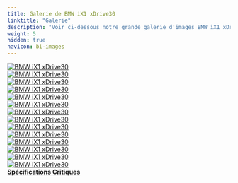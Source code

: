 ```yaml
---
title: Galerie de BMW iX1 xDrive30
linktitle: "Galerie"
description: "Voir ci-dessous notre grande galerie d'images BMW iX1 xDrive30. Cliquez sur les images pour des versions haute résolution."
weight: 5
hidden: true
navicon: bi-images
---
```

<!-- markdownlint-disable MD033 -->
<div class="row" id ="my-gallery">
	<div class="pswp-grid-item col-6 col-md-4">
		<a href="https://media.evkx.net/multimedia/models/bmw/ix1/ix1_xdrive30/exterior_1.jpg"
data-pswp-src="https://media.evkx.net/multimedia/models/bmw/ix1/ix1_xdrive30/exterior_1.jpg"
data-pswp-width="3000"
data-pswp-height="2001" 
target="_blank">
			<img src="https://media.evkx.net/multimedia/models/bmw/ix1/ix1_xdrive30/exterior_1_xst.jpg" alt="BMW iX1 xDrive30" class="img-fluid " />
		</a>
	</div>
	<div class="pswp-grid-item col-6 col-md-4">
		<a href="https://media.evkx.net/multimedia/models/bmw/ix1/ix1_xdrive30/exterior_2.jpg"
data-pswp-src="https://media.evkx.net/multimedia/models/bmw/ix1/ix1_xdrive30/exterior_2.jpg"
data-pswp-width="3000"
data-pswp-height="2000" 
target="_blank">
			<img src="https://media.evkx.net/multimedia/models/bmw/ix1/ix1_xdrive30/exterior_2_xst.jpg" alt="BMW iX1 xDrive30" class="img-fluid " />
		</a>
	</div>
	<div class="pswp-grid-item col-6 col-md-4">
		<a href="https://media.evkx.net/multimedia/models/bmw/ix1/ix1_xdrive30/exterior_3.jpg"
data-pswp-src="https://media.evkx.net/multimedia/models/bmw/ix1/ix1_xdrive30/exterior_3.jpg"
data-pswp-width="2039"
data-pswp-height="1500" 
target="_blank">
			<img src="https://media.evkx.net/multimedia/models/bmw/ix1/ix1_xdrive30/exterior_3_xst.jpg" alt="BMW iX1 xDrive30" class="img-fluid " />
		</a>
	</div>
	<div class="pswp-grid-item col-6 col-md-4">
		<a href="https://media.evkx.net/multimedia/models/bmw/ix1/ix1_xdrive30/exterior_4.jpg"
data-pswp-src="https://media.evkx.net/multimedia/models/bmw/ix1/ix1_xdrive30/exterior_4.jpg"
data-pswp-width="3000"
data-pswp-height="1999" 
target="_blank">
			<img src="https://media.evkx.net/multimedia/models/bmw/ix1/ix1_xdrive30/exterior_4_xst.jpg" alt="BMW iX1 xDrive30" class="img-fluid " />
		</a>
	</div>
	<div class="pswp-grid-item col-6 col-md-4">
		<a href="https://media.evkx.net/multimedia/models/bmw/ix1/ix1_xdrive30/exterior_5.jpg"
data-pswp-src="https://media.evkx.net/multimedia/models/bmw/ix1/ix1_xdrive30/exterior_5.jpg"
data-pswp-width="3000"
data-pswp-height="1999" 
target="_blank">
			<img src="https://media.evkx.net/multimedia/models/bmw/ix1/ix1_xdrive30/exterior_5_xst.jpg" alt="BMW iX1 xDrive30" class="img-fluid " />
		</a>
	</div>
	<div class="pswp-grid-item col-6 col-md-4">
		<a href="https://media.evkx.net/multimedia/models/bmw/ix1/ix1_xdrive30/frontseats_1.jpg"
data-pswp-src="https://media.evkx.net/multimedia/models/bmw/ix1/ix1_xdrive30/frontseats_1.jpg"
data-pswp-width="3000"
data-pswp-height="2001" 
target="_blank">
			<img src="https://media.evkx.net/multimedia/models/bmw/ix1/ix1_xdrive30/frontseats_1_xst.jpg" alt="BMW iX1 xDrive30" class="img-fluid " />
		</a>
	</div>
	<div class="pswp-grid-item col-6 col-md-4">
		<a href="https://media.evkx.net/multimedia/models/bmw/ix1/ix1_xdrive30/frontseats_2.jpg"
data-pswp-src="https://media.evkx.net/multimedia/models/bmw/ix1/ix1_xdrive30/frontseats_2.jpg"
data-pswp-width="3000"
data-pswp-height="2001" 
target="_blank">
			<img src="https://media.evkx.net/multimedia/models/bmw/ix1/ix1_xdrive30/frontseats_2_xst.jpg" alt="BMW iX1 xDrive30" class="img-fluid " />
		</a>
	</div>
	<div class="pswp-grid-item col-6 col-md-4">
		<a href="https://media.evkx.net/multimedia/models/bmw/ix1/ix1_xdrive30/headlights_1.jpg"
data-pswp-src="https://media.evkx.net/multimedia/models/bmw/ix1/ix1_xdrive30/headlights_1.jpg"
data-pswp-width="3000"
data-pswp-height="1999" 
target="_blank">
			<img src="https://media.evkx.net/multimedia/models/bmw/ix1/ix1_xdrive30/headlights_1_xst.jpg" alt="BMW iX1 xDrive30" class="img-fluid " />
		</a>
	</div>
	<div class="pswp-grid-item col-6 col-md-4">
		<a href="https://media.evkx.net/multimedia/models/bmw/ix1/ix1_xdrive30/interior_1.jpg"
data-pswp-src="https://media.evkx.net/multimedia/models/bmw/ix1/ix1_xdrive30/interior_1.jpg"
data-pswp-width="3000"
data-pswp-height="2001" 
target="_blank">
			<img src="https://media.evkx.net/multimedia/models/bmw/ix1/ix1_xdrive30/interior_1_xst.jpg" alt="BMW iX1 xDrive30" class="img-fluid " />
		</a>
	</div>
	<div class="pswp-grid-item col-6 col-md-4">
		<a href="https://media.evkx.net/multimedia/models/bmw/ix1/ix1_xdrive30/main_1.jpg"
data-pswp-src="https://media.evkx.net/multimedia/models/bmw/ix1/ix1_xdrive30/main_1.jpg"
data-pswp-width="3000"
data-pswp-height="2095" 
target="_blank">
			<img src="https://media.evkx.net/multimedia/models/bmw/ix1/ix1_xdrive30/main_1_xst.jpg" alt="BMW iX1 xDrive30" class="img-fluid " />
		</a>
	</div>
	<div class="pswp-grid-item col-6 col-md-4">
		<a href="https://media.evkx.net/multimedia/models/bmw/ix1/ix1_xdrive30/screens_1.jpg"
data-pswp-src="https://media.evkx.net/multimedia/models/bmw/ix1/ix1_xdrive30/screens_1.jpg"
data-pswp-width="3000"
data-pswp-height="2001" 
target="_blank">
			<img src="https://media.evkx.net/multimedia/models/bmw/ix1/ix1_xdrive30/screens_1_xst.jpg" alt="BMW iX1 xDrive30" class="img-fluid " />
		</a>
	</div>
	<div class="pswp-grid-item col-6 col-md-4">
		<a href="https://media.evkx.net/multimedia/models/bmw/ix1/ix1_xdrive30/secondrowseats_1.jpg"
data-pswp-src="https://media.evkx.net/multimedia/models/bmw/ix1/ix1_xdrive30/secondrowseats_1.jpg"
data-pswp-width="3000"
data-pswp-height="2001" 
target="_blank">
			<img src="https://media.evkx.net/multimedia/models/bmw/ix1/ix1_xdrive30/secondrowseats_1_xst.jpg" alt="BMW iX1 xDrive30" class="img-fluid " />
		</a>
	</div>
	<div class="pswp-grid-item col-6 col-md-4">
		<a href="https://media.evkx.net/multimedia/models/bmw/ix1/ix1_xdrive30/trunk_1.jpg"
data-pswp-src="https://media.evkx.net/multimedia/models/bmw/ix1/ix1_xdrive30/trunk_1.jpg"
data-pswp-width="3000"
data-pswp-height="2001" 
target="_blank">
			<img src="https://media.evkx.net/multimedia/models/bmw/ix1/ix1_xdrive30/trunk_1_xst.jpg" alt="BMW iX1 xDrive30" class="img-fluid " />
		</a>
	</div>
	<div class="pswp-grid-item col-6 col-md-4">
		<a href="https://media.evkx.net/multimedia/models/bmw/ix1/ix1_xdrive30/wheels_1.jpg"
data-pswp-src="https://media.evkx.net/multimedia/models/bmw/ix1/ix1_xdrive30/wheels_1.jpg"
data-pswp-width="3000"
data-pswp-height="1999" 
target="_blank">
			<img src="https://media.evkx.net/multimedia/models/bmw/ix1/ix1_xdrive30/wheels_1_xst.jpg" alt="BMW iX1 xDrive30" class="img-fluid " />
		</a>
	</div>
</div>
<script type="module">
  import PhotoSwipeLightbox from '/js/photoswipe-lightbox.esm.js';
    const lightbox = new PhotoSwipeLightbox({
       gallery: '#my-gallery',
        children: 'a',
        pswpModule: () => import('/js/photoswipe.esm.js')
    });
lightbox.init();
</script>
<div class="mt-3 mb-3">
<a href="../specifications/" class="text-decoration-none text-black">
<strong><i class="bi-arrow-left"></i> Spécifications </strong>
</a>
<a href="../reviews/" class="text-decoration-none text-black float-end">
<strong>Critiques <i class="bi-arrow-right"></i></strong>
</a>
</div>
